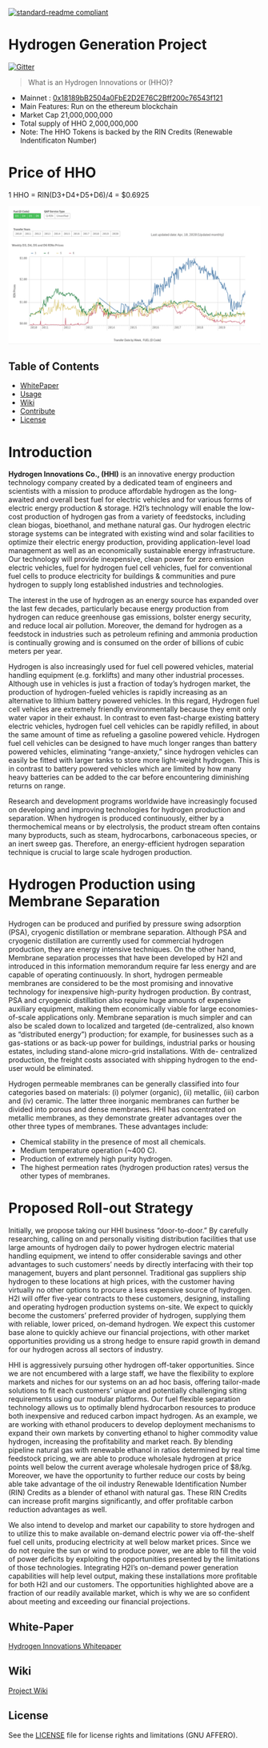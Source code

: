 [![standard-readme compliant](https://img.shields.io/badge/readme%20style-standard-brightgreen.svg?style=flat-square)](https://github.com/RichardLitt/standard-readme)

# Hydrogen Generation Project
[![Gitter](https://badges.gitter.im/intergalacticcredits/community.svg)](https://gitter.im/intergalacticcredits/community?utm_source=badge&utm_medium=badge&utm_campaign=pr-badge)


> What is an Hydrogen  Innovations or (HHO)?  
- Mainnet : [0x18189bB2504a0FbE2D2E76C2Bff200c76543f121](https://etherscan.io/address/0x76ace4e080c49f04a6c12756c036d3627f6b1e69)
- Main Features: Run on the ethereum blockchain
- Market Cap 21,000,000,000
- Total supply of HHO 2,000,000,000  
- Note: The HHO Tokens is backed by the RIN Credits (Renewable Indentificaton Number)

# Price of HHO
 
 1 HHO = RIN(D3+D4+D5+D6)/4 = $0.6925

![Latest RIN Prices](/images/RIN-Trades-and-Price-Information.png)

## Table of Contents
- [WhitePaper](#White-Paper)
- [Usage](#usage)
- [Wiki](#Wiki)
- [Contribute](#contribute)
- [License](#License)

# Introduction
**Hydrogen Innovations Co., (HHI)** is an innovative energy production technology company created by a dedicated team of engineers and scientists with a mission to produce affordable hydrogen as the long-awaited and overall best fuel for electric vehicles and for various forms of electric energy production & storage. H2I’s technology will enable the low-cost production of hydrogen gas from a variety of feedstocks, including clean biogas, bioethanol, and methane natural gas. Our hydrogen electric storage systems can be integrated with existing wind and solar facilities to optimize their electric energy production, providing application-level load management as well as an economically sustainable energy infrastructure. Our technology will provide inexpensive, clean power for zero emission electric vehicles, fuel for hydrogen fuel cell vehicles, fuel for conventional fuel cells to produce electricity for buildings & communities and pure hydrogen to supply long established industries and technologies.

The interest in the use of hydrogen as an energy source has expanded over the last few decades, particularly because energy production from hydrogen can reduce greenhouse gas emissions, bolster energy security, and reduce local air pollution. Moreover, the demand for hydrogen as a feedstock in industries such as petroleum refining and ammonia production is continually growing and is consumed on the order of billions of cubic meters per year.

Hydrogen is also increasingly used for fuel cell powered vehicles, material handling equipment (e.g. forklifts) and many other industrial processes. Although use in vehicles is just a fraction of today’s hydrogen market, the production of hydrogen-fueled vehicles is rapidly increasing as an alternative to lithium battery powered vehicles. In this regard, Hydrogen fuel cell vehicles are extremely friendly environmentally because they emit only water vapor in their exhaust. In contrast to even fast-charge existing battery electric vehicles, hydrogen fuel cell vehicles can be rapidly refilled, in about the same amount of time as refueling a gasoline powered vehicle. Hydrogen fuel cell vehicles can be designed to have much longer ranges than battery powered vehicles, eliminating “range-anxiety,” since hydrogen vehicles can easily be fitted with larger tanks to store more light-weight hydrogen. This is in contrast to battery powered vehicles which are limited by how many heavy batteries can be added to the car before encountering diminishing returns on range.

Research and development programs worldwide have increasingly focused on developing and improving technologies for hydrogen production and separation. When hydrogen is produced continuously, either by a thermochemical means or by electrolysis, the product stream often contains many byproducts, such as steam, hydrocarbons, carbonaceous species, or an inert sweep gas. Therefore, an energy-efficient hydrogen separation technique is crucial to large scale hydrogen production.

# Hydrogen Production using Membrane Separation

Hydrogen can be produced and purified by pressure swing adsorption (PSA), cryogenic distillation or membrane separation. Although PSA and cryogenic distillation are currently used for commercial hydrogen production, they are energy intensive techniques. On the other hand, Membrane separation processes that have been developed by H2I and introduced in this information memorandum require far less energy and are capable of operating continuously. In short, hydrogen permeable membranes are considered to be the most promising and innovative technology for inexpensive high-purity hydrogen production. By contrast, PSA and cryogenic distillation also require huge amounts of expensive auxiliary equipment, making them economically viable for large economies-of-scale applications only. Membrane separation is much simpler and can also be scaled down to localized and targeted (de-centralized, also known as “distributed energy”) production; for example, for businesses such as a gas-stations or as back-up power for buildings, industrial parks or housing estates, including stand-alone micro-grid installations. With de- centralized production, the freight costs associated with shipping hydrogen to the end-user would be eliminated.

Hydrogen permeable membranes can be generally classified into four categories based on materials: (i) polymer (organic), (ii) metallic, (iii) carbon and (iv) ceramic. The latter three inorganic membranes can further be divided into porous and dense membranes. HHI has concentrated on metallic membranes, as they demonstrate greater advantages over the other three types of membranes. These advantages include:
- Chemical stability in the presence of most all chemicals.
- Medium temperature operation (~400 C).
- Production of extremely high purity hydrogen.
- The highest permeation rates (hydrogen production rates) versus the other types of
membranes.

# Proposed Roll-out Strategy

Initially, we propose taking our HHI business “door-to-door.” By carefully researching, calling on and personally visiting distribution facilities that use large amounts of hydrogen daily to power hydrogen electric material handling equipment, we intend to offer considerable savings and other advantages to such customers’ needs by directly interfacing with their top management, buyers and plant personnel. Traditional gas suppliers ship hydrogen to these locations at high prices, with the customer having virtually no other options to procure a less expensive source of hydrogen. H2I will offer five-year contracts to these customers, designing, installing and operating hydrogen production systems on-site. We expect to quickly become the customers’ preferred provider of hydrogen, supplying them with reliable, lower priced, on-demand hydrogen. We expect this customer base alone to quickly achieve our financial projections, with other market opportunities providing us a strong hedge to ensure rapid growth in demand for our hydrogen across all sectors of industry.

HHI is aggressively pursuing other hydrogen off-taker opportunities. Since we are not encumbered with a large staff, we have the flexibility to explore markets and niches for our systems on an ad hoc basis, offering tailor-made solutions to fit each customers’ unique and potentially challenging siting requirements using our modular platforms. Our fuel flexible separation technology allows us to optimally blend hydrocarbon resources to produce both inexpensive and reduced carbon impact hydrogen. As an example, we are working with ethanol producers to develop deployment mechanisms to expand their own markets by converting ethanol to higher commodity value hydrogen, increasing the profitability and market reach. By blending pipeline natural gas with renewable ethanol in ratios determined by real time feedstock pricing, we are able to produce wholesale hydrogen at price points well below the current average wholesale hydrogen price of $8/kg. Moreover, we have the opportunity to further reduce our costs by being able take advantage of the oil industry Renewable Identification Number (RIN) Credits as a blender of ethanol with natural gas. These RIN Credits can increase profit margins significantly, and offer profitable carbon reduction advantages as well.

We also intend to develop and market our capability to store hydrogen and to utilize this to make available on-demand electric power via off-the-shelf fuel cell units, producing electricity at well below market prices. Since we do not require the sun or wind to produce power, we are able to fill the void of power deficits by exploiting the opportunities presented by the limitations of those technologies. Integrating H2I’s on-demand power generation capabilities will help level output, making these installations more profitable for both H2I and our customers. The opportunities highlighted above are a fraction of our readily available market, which is why we are so confident about meeting and exceeding our financial projections.

## White-Paper
[Hydrogen Innovations Whitepaper](https://github.com/Hydrogen-Blockchain-Innovations/HydrogenToken/tree/master/documents)

## Wiki
[Project Wiki](https://github.com/Hydrogen-Blockchain-Innovations/HydrogenToken/tree/master/docs)

## License

See the [LICENSE](LICENSE.md) file for license rights and limitations (GNU AFFERO).


